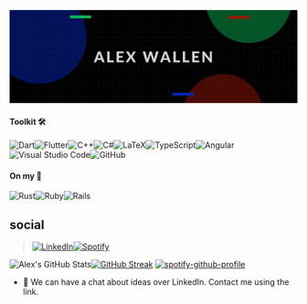![Banner](https://github.com/a-wallen/a-wallen/blob/main/github_homepage_banner.jpg?raw=true) 


#### Toolkit 🛠️

![Dart](https://img.shields.io/badge/dart-%230175C2.svg?style=for-the-badge&logo=dart&logoColor=white)![Flutter](https://img.shields.io/badge/Flutter-%2302569B.svg?style=for-the-badge&logo=Flutter&logoColor=white)![C++](https://img.shields.io/badge/c++-%2300599C.svg?style=for-the-badge&logo=c%2B%2B&logoColor=white)![C#](https://img.shields.io/badge/c%23-%23239120.svg?style=for-the-badge&logo=c-sharp&logoColor=white)![LaTeX](https://img.shields.io/badge/latex-%23008080.svg?style=for-the-badge&logo=latex&logoColor=white)![TypeScript](https://img.shields.io/badge/typescript-%23007ACC.svg?style=for-the-badge&logo=typescript&logoColor=white)![Angular](https://img.shields.io/badge/angular-%23DD0031.svg?style=for-the-badge&logo=angular&logoColor=white)![Visual Studio Code](https://img.shields.io/badge/VisualStudioCode-0078d7.svg?style=for-the-badge&logo=visual-studio-code&logoColor=white)![GitHub](https://img.shields.io/badge/github-%23121011.svg?style=for-the-badge&logo=github&logoColor=white)

#### On my 📡
![Rust](https://img.shields.io/badge/rust-%23000000.svg?style=for-the-badge&logo=rust&logoColor=white)![Ruby](https://img.shields.io/badge/ruby-%23CC342D.svg?style=for-the-badge&logo=ruby&logoColor=white)![Rails](https://img.shields.io/badge/rails-%23CC0000.svg?style=for-the-badge&logo=ruby-on-rails&logoColor=white)

## social
> [![LinkedIn](https://img.shields.io/badge/linkedin-%230077B5.svg?style=for-the-badge&logo=linkedin&logoColor=white)](https://www.linkedin.com/in/stephen-wallen/)[![Spotify](https://img.shields.io/badge/Spotify-1ED760?style=for-the-badge&logo=spotify&logoColor=white)](https://open.spotify.com/user/wisewallen?si=7978c32273044e80)

![Alex's GitHub Stats](https://github-readme-stats.vercel.app/api?username=a-wallen&show_icons=true&theme=dracula&count_private=true)[![GitHub Streak](http://github-readme-streak-stats.herokuapp.com?user=a-wallen)](https://git.io/streak-stats)
[![spotify-github-profile](https://spotify-github-profile.vercel.app/api/view?uid=wisewallen&cover_image=true&theme=compact)](https://github.com/kittinan/spotify-github-profile)
- 💬 We can have a chat about ideas over LinkedIn. Contact me using the link.

